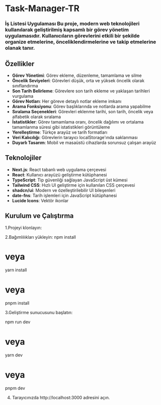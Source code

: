 # Task-Manager-TR
### İş Listesi Uygulaması  Bu proje, modern web teknolojileri kullanılarak geliştirilmiş kapsamlı bir görev yönetim uygulamasıdır. Kullanıcıların görevlerini etkili bir şekilde organize etmelerine, önceliklendirmelerine ve takip etmelerine olanak tanır.

## Özellikler

- **Görev Yönetimi**: Görev ekleme, düzenleme, tamamlama ve silme
- **Öncelik Seviyeleri**: Görevleri düşük, orta ve yüksek öncelik olarak sınıflandırma
- **Son Tarih Belirleme**: Görevlere son tarih ekleme ve yaklaşan tarihleri vurgulama
- **Görev Notları**: Her göreve detaylı notlar ekleme imkanı
- **Arama Fonksiyonu**: Görev başlıklarında ve notlarda arama yapabilme
- **Sıralama Seçenekleri**: Görevleri eklenme tarihi, son tarih, öncelik veya alfabetik olarak sıralama
- **İstatistikler**: Görev tamamlama oranı, öncelik dağılımı ve ortalama tamamlanma süresi gibi istatistikleri görüntüleme
- **Yerelleştirme**: Türkçe arayüz ve tarih formatları
- **Veri Kalıcılığı**: Görevlerin tarayıcı localStorage'ında saklanması
- **Duyarlı Tasarım**: Mobil ve masaüstü cihazlarda sorunsuz çalışan arayüz

## Teknolojiler

- **Next.js**: React tabanlı web uygulama çerçevesi
- **React**: Kullanıcı arayüzü geliştirme kütüphanesi
- **TypeScript**: Tip güvenliği sağlayan JavaScript üst kümesi
- **Tailwind CSS**: Hızlı UI geliştirme için kullanılan CSS çerçevesi
- **shadcn/ui**: Modern ve özelleştirilebilir UI bileşenleri
- **date-fns**: Tarih işlemleri için JavaScript kütüphanesi
- **Lucide Icons**: Vektör ikonlar

## Kurulum ve Çalıştırma

1.Projeyi klonlayın:

2.Bağımlılıkları yükleyin:
npm install
# veya
yarn install
# veya
pnpm install

3.Geliştirme sunucusunu başlatın:

npm run dev
# veya
yarn dev
# veya
pnpm dev

4. Tarayıcınızda http://localhost:3000 adresini açın.
